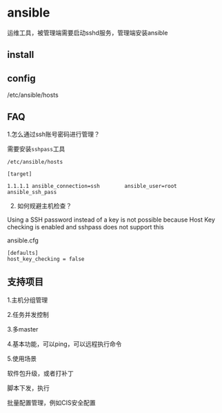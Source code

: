 # ansible

运维工具，被管理端需要启动sshd服务，管理端安装ansible


## install

## config
/etc/ansible/hosts

## FAQ
1.怎么通过ssh账号密码进行管理？

需要安装`sshpass`工具

`/etc/ansible/hosts`

```
[target]

1.1.1.1 ansible_connection=ssh        ansible_user=root ansible_ssh_pass
```
2. 如何规避主机检查？

Using a SSH password instead of a key is not possible because Host Key checking is enabled and sshpass does not support this

ansible.cfg
```
[defaults]
host_key_checking = false
```

## 支持项目

1.主机分组管理

2.任务并发控制

3.多master

4.基本功能，可以ping，可以远程执行命令

5.使用场景

软件包升级，或者打补丁

脚本下发，执行

批量配置管理，例如CIS安全配置
